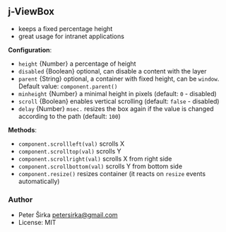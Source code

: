 ## j-ViewBox

- keeps a fixed percentage height
- great usage for intranet applications

__Configuration__:

- `height` {Number} a percentage of height
- `disabled` {Boolean} optional, can disable a content with the layer
- `parent` {String} optional, a container with fixed height, can be `window`. Default value: `component.parent()`
- `minheight` {Number} a minimal height in pixels (default: `0` - disabled)
- `scroll` {Boolean} enables vertical scrolling (default: `false` - disabled)
- `delay` {Number} `msec.` resizes the box again if the value is changed according to the path (default: `100`)

__Methods__:

- `component.scrollleft(val)` scrolls X
- `component.scrolltop(val)` scrolls Y
- `component.scrollright(val)` scrolls X from right side
- `component.scrollbottom(val)` scrolls Y from bottom side
- `component.resize()` resizes container (it reacts on `resize` events automatically)

### Author

- Peter Širka <petersirka@gmail.com>
- License: MIT